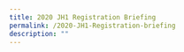 ```yaml
---
title: 2020 JH1 Registration Briefing
permalink: /2020-JH1-Registration-briefing
description: ""
---
```

